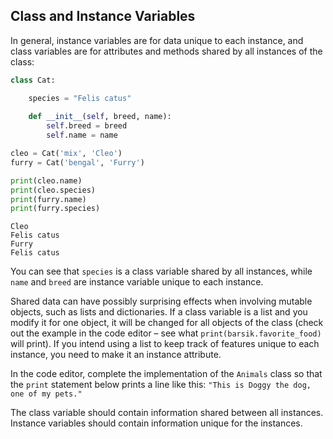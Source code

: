 ## Class and Instance Variables

In general, instance variables are for data unique to each instance, 
and class variables are for attributes and methods shared by all instances of the class:

```python
class Cat:

    species = "Felis catus"  
    
    def __init__(self, breed, name):
        self.breed = breed  
        self.name = name

cleo = Cat('mix', 'Cleo')
furry = Cat('bengal', 'Furry')

print(cleo.name)
print(cleo.species)
print(furry.name)
print(furry.species)
```

```text
Cleo
Felis catus
Furry
Felis catus
```
You can see that `species` is a class variable shared by all instances, while
`name` and `breed` are instance variable unique to each instance.

Shared data can have possibly surprising effects when involving mutable objects, 
such as lists and dictionaries. If a class variable is a list and you modify it for
one object, it will be changed for all objects of the class (check out the example in the code
editor – see what `print(barsik.favorite_food)` will print). If you intend using a list to keep track 
of features unique to each instance, you need to make it an instance attribute.

In the code editor, complete the implementation of the `Animals` class so that the `print` statement 
below prints a line like this: `"This is Doggy the dog, one of my pets."`

<div class="hint">The class variable should contain information shared between all instances.</div>
<div class="hint">Instance variables should contain information unique for the instances.</div>
